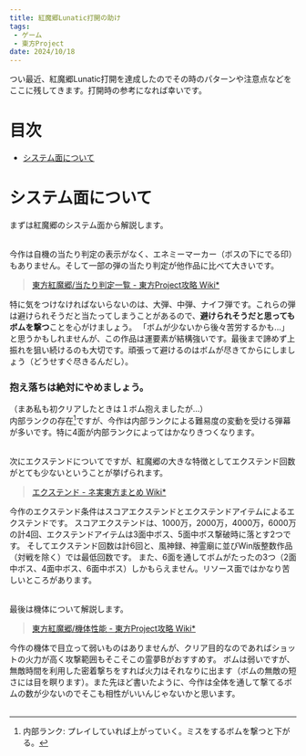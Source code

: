 ```yaml
---
title: 紅魔郷Lunatic打開の助け
tags:
 - ゲーム
 - 東方Project
date: 2024/10/18
---
```


つい最近、紅魔郷Lunatic打開を達成したのでその時のパターンや注意点などをここに残してきます。打開時の参考になれば幸いです。

# 目次
- [システム面について](#システム面について)

# システム面について
まずは紅魔郷のシステム面から解説します。<br><br>

今作は自機の当たり判定の表示がなく、エネミーマーカー（ボスの下にでる印）もありません。そして一部の弾の当たり判定が他作品に比べて大きいです。

> [東方紅魔郷/当たり判定一覧 - 東方Project攻略 Wiki*](https://wikiwiki.jp/thk/%E7%B4%85/%E5%88%A4%E5%AE%9A)

特に気をつけなければないらないのは、大弾、中弾、ナイフ弾です。これらの弾は避けられそうだと当たってしまうことがあるので、**避けられそうだと思ってもボムを撃つ**ことを心がけましょう。
「ボムが少ないから後々苦労するかも...」と思うかもしれませんが、この作品は運要素が結構強いです。最後まで諦めず上振れを狙い続けるのも大切です。頑張って避けるのはボムが尽きてからにしましょう（どうせすぐ尽きるんだし）。
### 抱え落ちは絶対にやめましょう。
（まあ私も初クリアしたときは１ボム抱えましたが...）<br>
内部ランクの存在[^1]ですが、今作は内部ランクによる難易度の変動を受ける弾幕が多いです。特に4面が内部ランクによってはかなりきつくなります。
<br><br>

次にエクステンドについてですが、紅魔郷の大きな特徴としてエクステンド回数がとても少ないということが挙げられます。

> [エクステンド - ネ実東方まとめ Wiki*](https://wikiwiki.jp/ogametoho/%E3%82%A8%E3%82%AF%E3%82%B9%E3%83%86%E3%83%B3%E3%83%89)

今作のエクステンド条件はスコアエクステンドとエクステンドアイテムによるエクステンドです。
スコアエクステンドは、1000万，2000万，4000万，6000万の計4回、エクステンドアイテムは3面中ボス、5面中ボス撃破時に落とす2つです。
そしてエクステンド回数は計6回と、風神録、神霊廟に並びWin版整数作品（対戦を除く）では最低回数です。
また、6面を通してボムがたったの3つ（2面中ボス、4面中ボス、6面中ボス）しかもらえません。リソース面ではかなり苦しいところがあります。<br><br>

最後は機体について解説します。

> [東方紅魔郷/機体性能 - 東方Project攻略 Wiki*](https://wikiwiki.jp/thk/%E7%B4%85/Player)

今作の機体で目立って弱いものはありませんが、クリア目的なのであればショットの火力が高く攻撃範囲もそこそこの霊夢Bがおすすめす。
ボムは弱いですが、無敵時間を利用した密着撃ちをすれば火力はそれなりに出ます（ボムの無敵の短さには目を瞑ります）。また先ほど書いたように、今作は全体を通して撃てるボムの数が少ないのでそこも相性がいいんじゃないかと思います。
<br><br>

[^1]: 内部ランク: プレイしていれば上がっていく。ミスをするボムを撃つと下がる。
